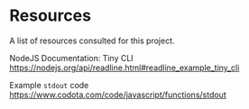 # Resources

A list of resources consulted for this project. 

NodeJS Documentation: Tiny CLI
https://nodejs.org/api/readline.html#readline_example_tiny_cli

Example `stdout` code
https://www.codota.com/code/javascript/functions/stdout